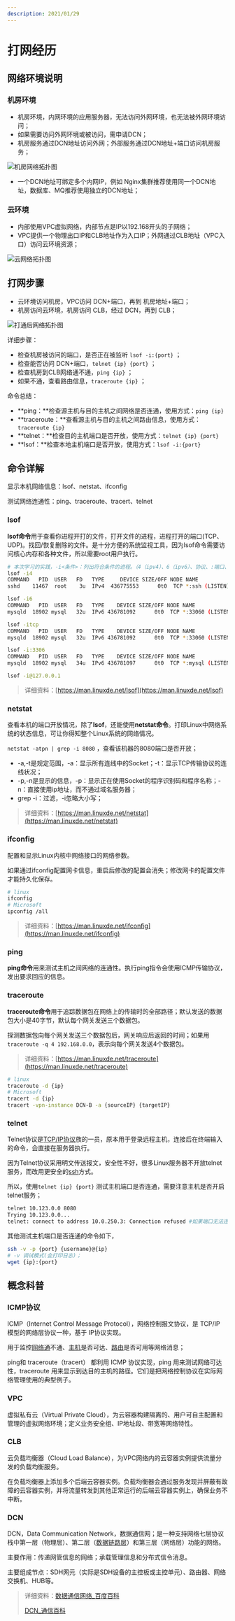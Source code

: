 ```yaml
---
description: 2021/01/29
---
```


# 打网经历

## 网络环境说明

### 机房环境

* 机房环境，内网环境的应用服务器，无法访问外网环境，也无法被外网环境访问；
* 如果需要访问外网环境或被访问，需申请DCN；
* 机房服务通过DCN地址访问外网；外部服务通过DCN地址+端口访问机房服务；

![&#x673A;&#x623F;&#x7F51;&#x7EDC;&#x62D3;&#x6251;&#x56FE;](../.gitbook/assets/002-ji-fang-wang-luo-tuo-pu-tu-.jpg)

* 一个DCN地址可绑定多个内网IP，例如 Nginx集群推荐使用同一个DCN地址，数据库、MQ推荐使用独立的DCN地址；

### 云环境

* 内部使用VPC虚拟网络，内部节点是IP以192.168开头的子网络；
* VPC提供一个物理出口IP和CLB地址作为入口IP；外网通过CLB地址（VPC入口）访问云环境资源；

![&#x4E91;&#x7F51;&#x7EDC;&#x62D3;&#x6251;&#x56FE;](../.gitbook/assets/002-yun-wang-luo-tuo-pu-tu-.jpg)

## 打网步骤

* 云环境访问机房，VPC访问 DCN+端口，再到 机房地址+端口；
* 机房访问云环境，机房访问 CLB，经过 DCN，再到 CLB；

![&#x6253;&#x901A;&#x540E;&#x7F51;&#x7EDC;&#x62D3;&#x6251;&#x56FE;](../.gitbook/assets/002-da-tong-hou-wang-luo-tuo-pu-tu-.jpg)

详细步骤：

* 检查机房被访问的端口，是否正在被监听 `lsof -i:{port}` ；
* 检查能否访问 DCN+端口，`telnet {ip} {port}` ；
* 检查机房到CLB网络通不通，`ping {ip}` ；
* 如果不通，查看路由信息，`traceroute {ip}` ；

命令总结：

* **ping：**检查源主机与目的主机之间网络是否连通，使用方式：`ping {ip}`
* **traceroute：**查看源主机与目的主机之间路由信息，使用方式：`traceroute {ip}`
* **telnet：**检查目的主机端口是否开放，使用方式：`telnet {ip} {port}`
* **lsof：**检查本地主机端口是否开放，使用方式：`lsof -i:{port}`

## 命令详解

显示本机网络信息：lsof、netstat、ifconfig

测试网络连通性：ping、traceroute、tracert、telnet

### lsof

**lsof命令**用于查看你进程开打的文件，打开文件的进程，进程打开的端口\(TCP、UDP\)。找回/恢复删除的文件。是十分方便的系统监视工具，因为lsof命令需要访问核心内存和各种文件，所以需要root用户执行。

```bash
# 本次学习的实践，-i<条件>：列出符合条件的进程。（4（ipv4）、6（ipv6）、协议、:端口、 @ip ）
lsof -i4
COMMAND   PID  USER   FD   TYPE     DEVICE SIZE/OFF NODE NAME
sshd    11467  root    3u  IPv4  436775553      0t0  TCP *:ssh (LISTEN)

lsof -i6
COMMAND   PID  USER   FD   TYPE    DEVICE SIZE/OFF NODE NAME
mysqld  18902 mysql   32u  IPv6 436781092      0t0  TCP *:33060 (LISTEN)

lsof -itcp
COMMAND   PID  USER   FD   TYPE    DEVICE SIZE/OFF NODE NAME
mysqld  18902 mysql   32u  IPv6 436781092      0t0  TCP *:33060 (LISTEN)

lsof -i:3306
COMMAND   PID  USER   FD   TYPE    DEVICE SIZE/OFF NODE NAME
mysqld  18902 mysql   34u  IPv6 436781097      0t0  TCP *:mysql (LISTEN)

lsof -i@127.0.0.1
```

> 详细资料：[https://man.linuxde.net/lsof](https://man.linuxde.net/lsof)

### netstat

查看本机的端口开放情况，除了**lsof**，还能使用**netstat命令**。打印Linux中网络系统的状态信息，可让你得知整个Linux系统的网络情况。

`netstat -atpn | grep -i 8080` ，查看该机器的8080端口是否开放；

* -a,-t是规定范围，-a：显示所有连线中的Socket；-t：显示TCP传输协议的连线状况；
* -p,-n是显示的信息，-p：显示正在使用Socket的程序识别码和程序名称；-n：直接使用ip地址，而不通过域名服务器；
* grep -i：过滤，-i忽略大小写；

> 详细资料：[https://man.linuxde.net/netstat](https://man.linuxde.net/netstat)

### ifconfig

配置和显示Linux内核中网络接口的网络参数。

如果通过ifconfig配置网卡信息，重启后修改的配置会消失；修改网卡的配置文件才能持久化保存。

```bash
# linux
ifconfig
# Microsoft
ipconfig /all
```

> 详细资料：[https://man.linuxde.net/ifconfig](https://man.linuxde.net/ifconfig)

### ping

**ping命令**用来测试主机之间网络的连通性。执行ping指令会使用ICMP传输协议，发出要求回应的信息。

### traceroute

**traceroute命令**用于追踪数据包在网络上的传输时的全部路径；默认发送的数据包大小是40字节，默认每个网关发送三个数据包。

探测数据包向每个网关发送三个数据包后，网关响应后返回的时间；如果用`traceroute -q 4 192.168.0.0`，表示向每个网关发送4个数据包。

> 详细资料：[https://man.linuxde.net/traceroute](https://man.linuxde.net/traceroute)

```bash
# linux
traceroute -d {ip}
# Microsoft
tracert -d {ip}
tracert -vpn-instance DCN-B -a {sourceIP} {targetIP}
```

### telnet

Telnet协议是[TCP/IP协议](https://baike.baidu.com/item/TCP%2FIP协议)族的一员，原本用于登录远程主机，连接后在终端输入的命令，会直接在服务器执行。

因为Telnet协议采用明文传送报文，安全性不好，很多Linux服务器不开放telnet服务，而改用更安全的[ssh](http://man.linuxde.net/ssh)方式。

所以，使用`telnet {ip} {port}` 测试主机端口是否连通，需要注意主机是否开启telnet服务；

```bash
telnet 10.123.0.0 8080
Trying 10.123.0.0...
telnet: connect to address 10.0.250.3: Connection refused #如果端口无法连通，直接提示连接被拒绝
```

其他测试主机端口是否连通的命令如下，

```bash
ssh -v -p {port} {username}@{ip}
# -v 调试模式(会打印日志)；
wget {ip}:{port}
```

## 概念科普

### ICMP协议

ICMP（Internet Control Message Protocol），网络控制报文协议，是 TCP/IP 模型的网络层协议一种，基于 IP协议实现。

用于监控[网络通](https://baike.baidu.com/item/网络通)不通、[主机](https://baike.baidu.com/item/主机/455151)是否可达、[路由](https://baike.baidu.com/item/路由/363497)是否可用等网络消息；

ping和 traceroute（tracert） 都利用 ICMP 协议实现，ping 用来测试网络可达性，traceroute 用来显示到达目的主机的路径。它们是把网络控制协议在实际网络管理使用的典型例子。

### VPC

虚拟私有云（Virtual Private Cloud），为云容器构建隔离的、用户可自主配置和管理的虚拟网络环境；定义业务安全组、IP地址段、带宽等网络特性。

### CLB

云负载均衡器（Cloud Load Balance），为VPC网络内的云容器实例提供流量分发的负载均衡服务。

在负载均衡器上添加多个后端云容器实例。负载均衡器会通过服务发现并屏蔽有故障的云容器实例，并将流量转发到其他正常运行的后端云容器实例上，确保业务不中断。

### DCN

DCN，Data Communication Network，数据通信网；是一种支持网络七层协议栈中第一层（物理层）、第二层（[数据链路层](https://baike.baidu.com/item/数据链路层/4329290)）和第三层（网络层）功能的网络。

主要作用：传递网管信息的网络；承载管理信息和分布式信令消息。

主要组成节点：SDH网元（实际是SDH设备的主控板或主控单元）、路由器、网络交换机、HUB等。

> 详细资料：[数据通信网络\_百度百科](https://baike.baidu.com/item/%E6%95%B0%E6%8D%AE%E9%80%9A%E4%BF%A1%E7%BD%91%E7%BB%9C/22300054?fromtitle=DCN&fromid=5066537)
>
> [DCN\_通信百科](http://baike.c114.com.cn/view.asp?id=1358-4A3D59EB)



